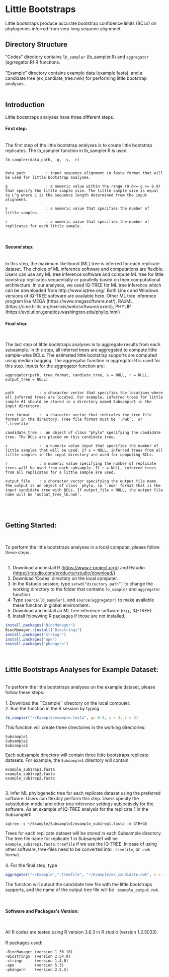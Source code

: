 # Little Bootstraps 
Little bootstraps produce accurate bootstrap confidence limits (BCLs) on phylogenies inferred from very long sequene alignmnet. 
<br />

## Directory Structure 
"Codes" directory contains ``lb_sampler`` (lb_sampler.R) and ``aggregator`` (agrregator.R) R functions. <br />
<br />
"Example" directory contains example data (example.fasta), and a candidate tree (ex_candiate_tree.nwk) for performing little bootstrap analyses. <br />
<br />

## Introduction
Little bootstraps analyses have three different steps. 
<br />
#### First step: 
<br />
The first step of the little bootstrap analyses is to create little bootstrap replicates. The lb_sampler function in lb_sampler.R is used.  

```
lb_sampler(data_path,  g,  s,  r)


data_path         : input sequence alignment in fasta format that will be used for little bootstrap analyses. 

g                 : a numeric value within the range (0.6<= g <= 0.9) that specify the little sample size. The little sample size is equal to L^g where L is the sequence length determined from the input alignment.  

s                 : a numeric value that specifies the number of little samples. 

r                 : a numeric value that specifies the number of replicates for each little sample.
```
<br />

#### Second step:

<br />
In this step, the maximum likelihood (ML) tree is inferred for each replicate dataset. The choice of ML inference software and computations are flexible. Users can use any ML tree inference software and compute ML tree for little bootstrap replicates sequentially or parallelly based on their computational architecture. In our analyses, we used IQ-TREE for ML tree inference which can be downloaded from http://www.iqtree.org/. Both Linux and Windows versions of IQ-TREE software are available here. Other ML tree inference program like MEGA (https://www.megasoftware.net/), RAxML (https://cme.h-its.org/exelixis/web/software/raxml/), PHYLIP (https://evolution.genetics.washington.edu/phylip.html)

<br />

#### Final step:

<br />

The last step of little bootstraps analyses is to aggregate results from each subsample. In this step, all inferred trees are aggregated to compute little sample-wise BCLs. The estimated little bootstrap supports are computed using median bagging. The aggregator function in aggregator.R is used for this step. Inputs for the aggregator function are:

```
aggregator(path, tree_format, candiate_tree, s = NULL, r = NULL, output_tree = NULL)


path           : a character vector that specifies the locations where all inferred trees are located. For example, inferred trees for little sample #1 should be stored in a directory named Subsample1 in the input directory.

tree_format    :  a character vector that indicates the tree file format in the directory. Tree file format must be ‘.nwk’,  or ‘.treefile’

candidate_tree :  an object of class "phylo" specifying the candidate tree. The BCLs are placed on this candidate tree. 

s              :  a numeric value input that specifies the number of little samples that will be used. If s = NULL, inferred trees from all little samples in the input directory are used for computing BCLs. 

r              : a numeric value specifying the number of replicate trees will be used from each subsample. If r = NULL, inferred trees from all replicates for a little sample are used. 

output_file    : a character vector specifying the output file name. The output is an object of class `phylo, in ‘.nwk’ format that is the input candidate tree with BCLs. If output_file = NULL, the output file name will be 'output_tree_lb.nwk'.
```
<br />

<br />

## Getting Started:

<br />

To perform the little bootstraps analyses in a local computer, please follow these steps:<br /><br />
1.	Download and install R (https://www.r-project.org/) and Rstudio (https://rstudio.com/products/rstudio/download/).<br />
2.	Download ‘Codes’ directory on the local computer. <br />
3.	In the Rstudio session, type ``setwd(“directory path”)`` to change the working directory to the folder that contains ``lb_sampler`` and ``aggregator`` function<br />
4.	Type ``source(lb_sampler)``, and ``source(aggregator)`` to make available these  function in global environment. <br />
5.	Download and install an ML tree inference software (e.g., IQ-TREE). <br />
6.	Install folowwing R packages if those are not installed. 

```R
install.packages("BiocManager")
BiocManager::install("Biostrings")
install.packages("stringr")
install.packages("ape")
install.packages("phangorn")
```

<br />

## Little Bootstraps Analyses for Example Dataset:

<br />
To perform the little bootstraps analyses on the example dataset, please follow these steps:<br /><br />
1.	Download the ``Example`` directory on the local computer. <br />
2.	Run the function in the R session by typing 

```R
lb_sampler("~/Example/example.fasta", g= 0.9, s = 3, r = 3)
```

This function will create three directories in the working directories:

```
Subsample1
Subsample2
Subsample2
```

Each subsample directory will contain three little bootstraps replicate datasets. For example, the ``Subsample1`` directory will contain 

```
example_sub1rep1.fasta
example_sub1rep2.fasta
example_sub1rep2.fasta
```
<br />
3.	Infer ML phylogenetic tree for each replicate dataset using the preferred software. Users can flexibly perform this step. Users specify the substitution model and other tree inference settings subjectively for the software. As an example of IQ-TREE analysis for the replicate 1 in the Subsample1:<br />

``` 
iqtree -s ~/Example/Subsample1/example_sub1rep1.fasta -m GTR+G5
```

Trees for each replicate dataset will be stored in each Subsample directory. The tree file name for replicate 1 in Subsample1 will be `` example_sub1rep1.fasta.treefile`` if we use the IQ-TREE. In case of using other software, tree-files need to be converted into ``.treefile``, or ``.nwk`` format. <br /><br />
4.	For the final step, type 

```R
aggregator("~/Example",".treefile", "~/Example/ex_candidate.nwk", s = 3, r = 3, output_file = "example_output")
```

The function will output the candidate tree file with the little bootstraps supports, and the name of the output tree file will be `` example_output.nwk``.<br />

<br />

#### Software and Packages's Version:

<br />

All R codes are tested using R version 3.6.3 in R studio (version 1.2.5033).
<br />  
R packages used:
<br />

```
-BiocManager (version 1.30.10)
-Biostrings  (version 2.54.0)
-stringr     (version 1.4.0)
-ape         (version 5.3)
-phangorn    (version 2.5.5)
```

<br />
<br />
